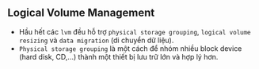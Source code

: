 ## Logical Volume Management

- Hầu hết các `lvm` đều hỗ trợ `physical storage grouping`, `logical volume resizing` và `data migration` (di chuyển dữ liệu).
- `Physical storage grouping` là một cách để nhóm nhiều block device (hard disk, CD,...) thành một thiết bị lưu trữ lớn và hợp lý hơn.